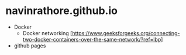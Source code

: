 # navinrathore.github.io

* Docker
  - Docker networking [https://www.geeksforgeeks.org/connecting-two-docker-containers-over-the-same-network/?ref=lbp]
* github pages


